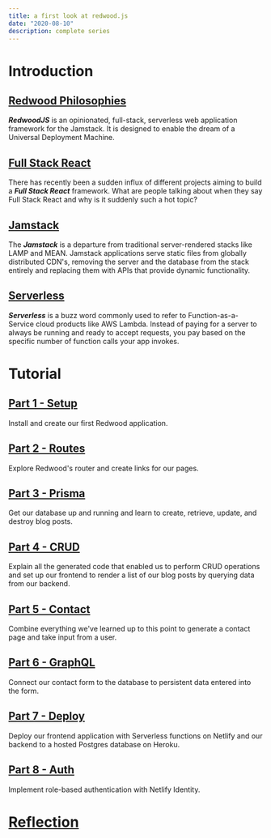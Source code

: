 ```yaml
---
title: a first look at redwood.js
date: "2020-08-10"
description: complete series
---
```


# Introduction

## [Redwood Philosophies](https://dev.to/ajcwebdev/redwood-1d46)

***RedwoodJS*** is an opinionated, full-stack, serverless web application framework for the Jamstack. It is designed to enable the dream of a Universal Deployment Machine.

## [Full Stack React](https://dev.to/ajcwebdev/full-stack-react-1ihi)

There has recently been a sudden influx of different projects aiming to build a ***Full Stack React*** framework. What are people talking about when they say Full Stack React and why is it suddenly such a hot topic?

## [Jamstack](https://dev.to/ajcwebdev/a-short-history-of-the-jamstack-3lk7)

The ***Jamstack*** is a departure from traditional server-rendered stacks like LAMP and MEAN. Jamstack applications serve static files from globally distributed CDN's, removing the server and the database from the stack entirely and replacing them with APIs that provide dynamic functionality.

## [Serverless](https://ajcwebdev.substack.com/p/42-a-short-history-of-serverless)

***Serverless*** is a buzz word commonly used to refer to Function-as-a-Service cloud products like AWS Lambda. Instead of paying for a server to always be running and ready to accept requests, you pay based on the specific number of function calls your app invokes.

# Tutorial

## [Part 1 - Setup](https://dev.to/ajcwebdev/a-first-look-at-redwood-js-1017)

Install and create our first Redwood application. 

## [Part 2 - Routes](https://dev.to/ajcwebdev/a-first-look-at-redwood-js-part-2-44ph)

Explore Redwood's router and create links for our pages.

## [Part 3 - Prisma](https://dev.to/ajcwebdev/a-first-look-at-redwood-js-part-3-5ao5)

Get our database up and running and learn to create, retrieve, update, and destroy blog posts.

## [Part 4 - CRUD](https://dev.to/ajcwebdev/a-first-look-at-redwood-js-part-4-2m0g)

Explain all the generated code that enabled us to perform CRUD operations and set up our frontend to render a list of our blog posts by querying data from our backend.

## [Part 5 - Contact](https://dev.to/ajcwebdev/a-first-look-at-redwood-js-part-5-2ol4)

Combine everything we've learned up to this point to generate a contact page and take input from a user.

## [Part 6 - GraphQL](https://dev.to/ajcwebdev/a-first-look-at-redwood-js-part-6-a25)

Connect our contact form to the database to persistent data entered into the form.

## [Part 7 - Deploy](https://dev.to/ajcwebdev/a-first-look-at-redwood-js-part-7-22b0)

Deploy our frontend application with Serverless functions on Netlify and our backend to a hosted Postgres database on Heroku.

## [Part 8 - Auth](https://dev.to/ajcwebdev/a-first-look-at-redwood-js-part-8-3pjc)

Implement role-based authentication with Netlify Identity.

# [Reflection]()
